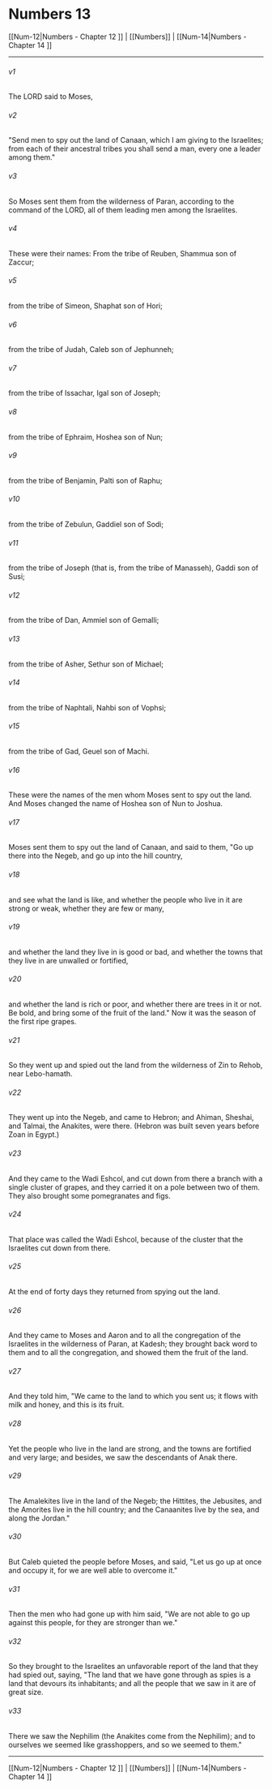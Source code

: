 # Numbers 13

[[Num-12|Numbers - Chapter 12 ]] | [[Numbers]] | [[Num-14|Numbers - Chapter 14 ]]
***

###### v1
The LORD said to Moses,
###### v2
"Send men to spy out the land of Canaan, which I am giving to the Israelites; from each of their ancestral tribes you shall send a man, every one a leader among them."
###### v3
So Moses sent them from the wilderness of Paran, according to the command of the LORD, all of them leading men among the Israelites.
###### v4
These were their names: From the tribe of Reuben, Shammua son of Zaccur;
###### v5
from the tribe of Simeon, Shaphat son of Hori;
###### v6
from the tribe of Judah, Caleb son of Jephunneh;
###### v7
from the tribe of Issachar, Igal son of Joseph;
###### v8
from the tribe of Ephraim, Hoshea son of Nun;
###### v9
from the tribe of Benjamin, Palti son of Raphu;
###### v10
from the tribe of Zebulun, Gaddiel son of Sodi;
###### v11
from the tribe of Joseph (that is, from the tribe of Manasseh), Gaddi son of Susi;
###### v12
from the tribe of Dan, Ammiel son of Gemalli;
###### v13
from the tribe of Asher, Sethur son of Michael;
###### v14
from the tribe of Naphtali, Nahbi son of Vophsi;
###### v15
from the tribe of Gad, Geuel son of Machi.
###### v16
These were the names of the men whom Moses sent to spy out the land. And Moses changed the name of Hoshea son of Nun to Joshua.
###### v17
Moses sent them to spy out the land of Canaan, and said to them, "Go up there into the Negeb, and go up into the hill country,
###### v18
and see what the land is like, and whether the people who live in it are strong or weak, whether they are few or many,
###### v19
and whether the land they live in is good or bad, and whether the towns that they live in are unwalled or fortified,
###### v20
and whether the land is rich or poor, and whether there are trees in it or not. Be bold, and bring some of the fruit of the land." Now it was the season of the first ripe grapes.
###### v21
So they went up and spied out the land from the wilderness of Zin to Rehob, near Lebo-hamath.
###### v22
They went up into the Negeb, and came to Hebron; and Ahiman, Sheshai, and Talmai, the Anakites, were there. (Hebron was built seven years before Zoan in Egypt.)
###### v23
And they came to the Wadi Eshcol, and cut down from there a branch with a single cluster of grapes, and they carried it on a pole between two of them. They also brought some pomegranates and figs.
###### v24
That place was called the Wadi Eshcol, because of the cluster that the Israelites cut down from there.
###### v25
At the end of forty days they returned from spying out the land.
###### v26
And they came to Moses and Aaron and to all the congregation of the Israelites in the wilderness of Paran, at Kadesh; they brought back word to them and to all the congregation, and showed them the fruit of the land.
###### v27
And they told him, "We came to the land to which you sent us; it flows with milk and honey, and this is its fruit.
###### v28
Yet the people who live in the land are strong, and the towns are fortified and very large; and besides, we saw the descendants of Anak there.
###### v29
The Amalekites live in the land of the Negeb; the Hittites, the Jebusites, and the Amorites live in the hill country; and the Canaanites live by the sea, and along the Jordan."
###### v30
But Caleb quieted the people before Moses, and said, "Let us go up at once and occupy it, for we are well able to overcome it."
###### v31
Then the men who had gone up with him said, "We are not able to go up against this people, for they are stronger than we."
###### v32
So they brought to the Israelites an unfavorable report of the land that they had spied out, saying, "The land that we have gone through as spies is a land that devours its inhabitants; and all the people that we saw in it are of great size.
###### v33
There we saw the Nephilim (the Anakites come from the Nephilim); and to ourselves we seemed like grasshoppers, and so we seemed to them."

***

[[Num-12|Numbers - Chapter 12 ]] | [[Numbers]] | [[Num-14|Numbers - Chapter 14 ]]
